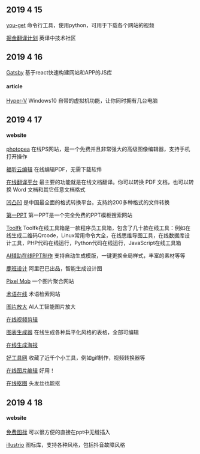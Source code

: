 ## 2019 4 15
[you-get](https://github.com/soimort/you-get)  命令行工具，使用python，可用于下载各个网站的视频

[掘金翻译计划](https://github.com/xitu/gold-miner) 英译中技术社区

## 2019 4 16
[Gatsby](https://github.com/gatsbyjs/gatsby) 基于react快速构建网站和APP的JS库

#### article

[Hyper-V](https://zhuanlan.zhihu.com/p/50982679) Windows10 自带的虚拟机功能，让你同时拥有几台电脑

## 2019 4 17

#### website

[photopea](https://www.photopea.com/) 在线PS网站，是一个免费并且非常强大的高级图像编辑器，支持手机打开操作

[福昕云编辑](http://edit.foxitcloud.cn/) 在线编辑PDF，无需下载软件

[在线翻译平台](https://www.onlinedoctranslator.com/) 最主要的功能就是在线文档翻译。你可以转换 PDF 文档，也可以转换 Word 文档和其它任意文档格式

[凹凸凹](http://www.alltoall.net/) 是中国最全面的格式转换平台。支持约200多种格式的文件转换

[第一PPT](http://www.1ppt.com/) 第一PPT是一个完全免费的PPT模板搜索网站

[Toolfk](https://www.toolfk.com/) Toolfk在线工具箱是一款程序员工具箱，包含了几十款在线工具：例如在线生成二维码Qrcode，Linux常用命令大全，在线思维导图工具，在线数据库设计工具，PHP代码在线运行，Python代码在线运行，JavaScript在线工具箱

[AI辅助在线PPT制作](https://www.beautiful.ai/) 支持自动生成模版，一键更换全局样式，丰富的素材等等

[鹿班设计](https://luban.aliyun.com/) 阿里巴巴出品，智能生成设计图

[Pixel Mob](https://pixelmob.co/) 一个图片聚合网站

[术语在线](http://www.termonline.cn/index.htm) 术语检索网站

[图片放大](https://bigjpg.com/) AI人工智能图片放大

[在线视频剪辑](https://promo.com/) 

[图表生成器](https://chartify.io/) 在线生成各种扁平化风格的表格，全部可编辑

[在线生成海报](https://www.arkie.cn/welcome) 

[好工具网](http://www.nicetool.net/) 收藏了近千个小工具，例如gif制作，视频转换器等

[在线图片编辑](https://www.iloveimg.com/zh-cn) 好用！

[在线抠图](https://www.remove.bg/) 头发丝也能抠

 ## 2019 4 18
 
 #### website
 
 [免费图标](https://icons8.cn/) 可以很方便的直接在ppt中无缝插入
 
 [illustrio](https://illustrio.com) 图标库，支持各种风格，包括抖音故障风格
 
 
